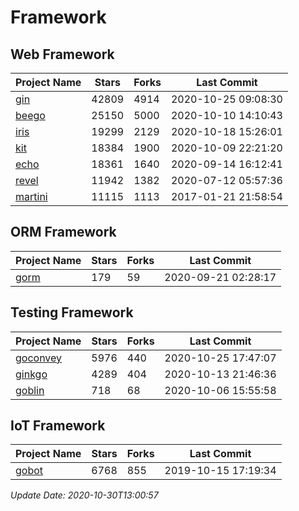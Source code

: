 # Framework

## Web Framework
| Project Name | Stars | Forks | Last Commit |
| ------------ | ----- | ----- | ----------- |
| [gin](https://github.com/gin-gonic/gin) | 42809 | 4914 | 2020-10-25 09:08:30 |
| [beego](https://github.com/astaxie/beego) | 25150 | 5000 | 2020-10-10 14:10:43 |
| [iris](https://github.com/kataras/iris) | 19299 | 2129 | 2020-10-18 15:26:01 |
| [kit](https://github.com/go-kit/kit) | 18384 | 1900 | 2020-10-09 22:21:20 |
| [echo](https://github.com/labstack/echo) | 18361 | 1640 | 2020-09-14 16:12:41 |
| [revel](https://github.com/revel/revel) | 11942 | 1382 | 2020-07-12 05:57:36 |
| [martini](https://github.com/go-martini/martini) | 11115 | 1113 | 2017-01-21 21:58:54 |

## ORM Framework
| Project Name | Stars | Forks | Last Commit |
| ------------ | ----- | ----- | ----------- |
| [gorm](https://github.com/jinzhu/gorm) | 179 | 59 | 2020-09-21 02:28:17 |

## Testing Framework
| Project Name | Stars | Forks | Last Commit |
| ------------ | ----- | ----- | ----------- |
| [goconvey](https://github.com/smartystreets/goconvey) | 5976 | 440 | 2020-10-25 17:47:07 |
| [ginkgo](https://github.com/onsi/ginkgo) | 4289 | 404 | 2020-10-13 21:46:36 |
| [goblin](https://github.com/franela/goblin) | 718 | 68 | 2020-10-06 15:55:58 |

## IoT Framework
| Project Name | Stars | Forks | Last Commit |
| ------------ | ----- | ----- | ----------- |
| [gobot](https://github.com/hybridgroup/gobot) | 6768 | 855 | 2019-10-15 17:19:34 |

*Update Date: 2020-10-30T13:00:57*